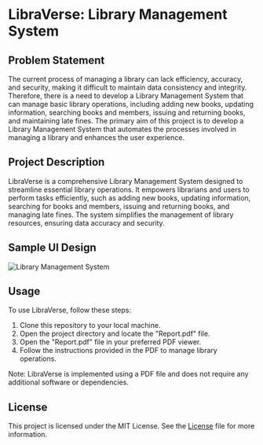 # LibraVerse: Library Management System

## Problem Statement

The current process of managing a library can lack efficiency, accuracy, and security, making it difficult to maintain data consistency and integrity. Therefore, there is a need to develop a Library Management System that can manage basic library operations, including adding new books, updating information, searching books and members, issuing and returning books, and maintaining late fines. The primary aim of this project is to develop a Library Management System that automates the processes involved in managing a library and enhances the user experience.

## Project Description

LibraVerse is a comprehensive Library Management System designed to streamline essential library operations. It empowers librarians and users to perform tasks efficiently, such as adding new books, updating information, searching for books and members, issuing and returning books, and managing late fines. The system simplifies the management of library resources, ensuring data accuracy and security.

## Sample UI Design

![Library Management System](https://user-images.githubusercontent.com/93007427/233939612-f5a8fc89-382a-444f-8d1c-1e570929403b.png)

## Usage

To use LibraVerse, follow these steps:

1. Clone this repository to your local machine.
2. Open the project directory and locate the "Report.pdf" file.
3. Open the "Report.pdf" file in your preferred PDF viewer.
4. Follow the instructions provided in the PDF to manage library operations.

Note: LibraVerse is implemented using a PDF file and does not require any additional software or dependencies.

## License

This project is licensed under the MIT License. See the [License](https://github.com/footcricket05/Library-Management-System-SEPM/blob/main/LICENSE.md) file for more information.
